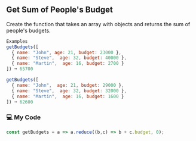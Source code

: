 ## Get Sum of People's Budget

Create the function that takes an array with objects and returns the sum of people's budgets.
```js
Examples
getBudgets([
  { name: "John", age: 21, budget: 23000 },
  { name: "Steve",  age: 32, budget: 40000 },
  { name: "Martin",  age: 16, budget: 2700 }
]) ➞ 65700

getBudgets([
  { name: "John",  age: 21, budget: 29000 },
  { name: "Steve",  age: 32, budget: 32000 },
  { name: "Martin",  age: 16, budget: 1600 }
]) ➞ 62600
```
### :computer: My Code
```js
const getBudgets = a => a.reduce((b,c) => b + c.budget, 0);
```
